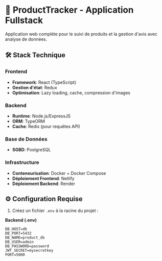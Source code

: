 # 🚀 ProductTracker - Application Fullstack

Application web complète pour le suivi de produits et la gestion d'avis avec analyse de données.

## 🛠 Stack Technique

### Frontend

- **Framework**: React (TypeScript)
- **Gestion d'état**: Redux
- **Optimisation**: Lazy loading, cache, compression d'images

### Backend

- **Runtime**: Node.js/ExpressJS
- **ORM**: TypeORM
- **Cache**: Redis (pour requêtes API)

### Base de Données

- **SGBD**: PostgreSQL

### Infrastructure

- **Conteneurisation**: Docker + Docker Compose
- **Déploiement Frontend**: Netlify
- **Déploiement Backend**: Render

## ⚙️ Configuration Requise

1. Créez un fichier `.env` à la racine du projet :

**Backend (.env)**

```env
DB_HOST=db
DB_PORT=5432
DB_NAME=product_db
DB_USER=admin
DB_PASSWORD=password
JWT_SECRET=mysecretkey
PORT=5000
```
